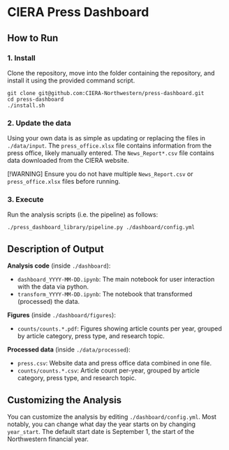 # CIERA Press Dashboard

## How to Run

### 1. Install

Clone the repository, move into the folder containing the repository, and install it using the provided command script.
```
git clone git@github.com:CIERA-Northwestern/press-dashboard.git
cd press-dashboard
./install.sh
```

### 2. Update the data

Using your own data is as simple as updating or replacing the files in `./data/input`.
The `press_office.xlsx` file contains information from the press office, likely manually entered.
The `News_Report*.csv` file contains data downloaded from the CIERA website.

[!WARNING]
Ensure you do not have multiple `News_Report.csv` or `press_office.xlsx` files before running.

### 3. Execute

Run the analysis scripts (i.e. the pipeline) as follows:
```
./press_dashboard_library/pipeline.py ./dashboard/config.yml
```

## Description of Output

**Analysis code** (inside `./dashboard`):
* `dashboard_YYYY-MM-DD.ipynb`: The main notebook for user interaction with the data via python.
* `transform_YYYY-MM-DD.ipynb`: The notebook that transformed (processed) the data.

**Figures** (inside `./dashboard/figures`):
* `counts/counts.*.pdf`: Figures showing article counts per year, grouped by article category, press type, and research topic.

**Processed data** (inside `./data/processed`):
* `press.csv`: Website data and press office data combined in one file.
* `counts/counts.*.csv`: Article count per-year, grouped by article category, press type, and research topic.

## Customizing the Analysis
You can customize the analysis by editing `./dashboard/config.yml`.
Most notably, you can change what day the year starts on by changing `year_start`.
The default start date is September 1, the start of the Northwestern financial year.

